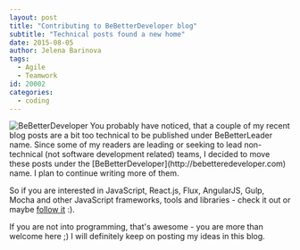```yaml
---
layout: post
title: "Contributing to BeBetterDeveloper blog"
subtitle: "Technical posts found a new home"
date: 2015-08-05
author: Jelena Barinova
tags:
  - Agile
  - Teamwork
id: 20002
categories:
  - coding
---
```


<img src="{{ site.baseurl }}/img/post_img/bebetterdeveloper.png" alt="BeBetterDeveloper" class="right" />
You probably have noticed, that a couple of my recent blog posts are a bit too technical to be published under BeBetterLeader name. Since some of my readers are leading or seeking to lead non-technical (not software development related) teams, I decided to move these posts under the [BeBetterDeveloper](http://bebetteredeveloper.com) name. I plan to continue writing more of them. 

So if you are interested in JavaScript, React.js, Flux, AngularJS, Gulp, Mocha and other JavaScript frameworks, tools and libraries - check it out or maybe [follow it](http://bebetterdeveloper.com/feed.xml) :). 

If you are not into programming, that's awesome - you are more than welcome here ;) I will definitely keep on posting my ideas in this blog.